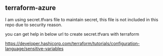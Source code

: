 ## terraform-azure
I am using secret.tfvars file to maintain secret, this file is not included in this repo due to security reason.

you can get help in below url to create secret.tfvars with terraform

https://developer.hashicorp.com/terraform/tutorials/configuration-language/sensitive-variables
